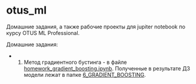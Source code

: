 # otus_ml

Домашние задания, а также рабочие проекты для jupiter notebook по курсу OTUS ML Professional.

Домашние задания:
-   1. Метод градиентного бустинга - в файле [homework_gradient_boosting.ipynb](6_GRADIENT_BOOSTING/homework_gradient_boosting.ipynb).
Полученные в результате ДЗ модели лежат в папке [6_GRADIENT_BOOSTING](6_GRADIENT_BOOSTING/). 